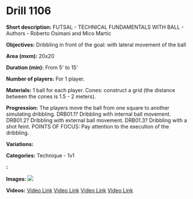 # Drill 1106

**Short description:**
FUTSAL - TECHNICAL FUNDAMENTALS WITH BALL - Authors - Roberto Osimani and Mico Martic

**Objectives:**
Dribbling in front of the goal: with lateral movement of the ball

**Area (mxm):**
20x20

**Duration (min):**
From 5' to 15'

**Number of players:**
For 1 player.

**Materials:**
1 ball for each player. Cones: construct a grid (the distance between the cones is 1.5 - 2 meters).

**Progression:**
The players move the ball from one square to another simulating dribbling. DRB01.1? Dribbling with internal ball movement. DRB01.2? Dribbling with external ball movement. DRB01.3? Dribbling with a shot feint. POINTS OF FOCUS: Pay attention to the execution of the dribbling.

**Variations:**


**Categories:**
Technique - 1v1

**:**


**Images:**
![](https://www.coachingfutsal.com/\images\90be8bd752f6bb63c8abfb42b0b93af63c98bf9f688bcf5e1b7fba97b073acd7350a73c1c682151f93552175aff23271371bcc6f1a207b70ff0c8923695ce71252c1e680a9883.jpg)

**Videos:**
[Video Link](https://www.youtube.com/embed/HS0VCTleyug)
[Video Link](https://www.youtube.com/embed/FSWdUjcXiRE)
[Video Link](https://www.youtube.com/embed/UAjW3vEQrTU)
[Video Link](https://www.youtube.com/embed/TVFFwg9E8X8)

